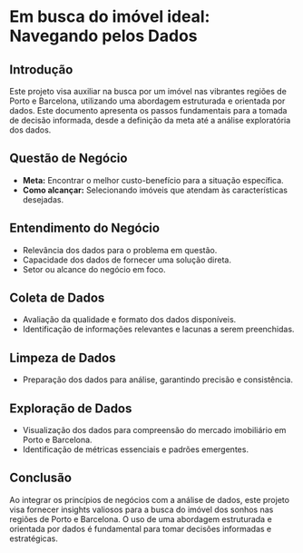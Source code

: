 
# Em busca do imóvel ideal: Navegando pelos Dados

## Introdução
Este projeto visa auxiliar na busca por um imóvel nas vibrantes regiões de Porto e Barcelona, utilizando uma abordagem estruturada e orientada por dados. Este documento apresenta os passos fundamentais para a tomada de decisão informada, desde a definição da meta até a análise exploratória dos dados.

## Questão de Negócio
- **Meta:** Encontrar o melhor custo-benefício para a situação específica.
- **Como alcançar:** Selecionando imóveis que atendam às características desejadas.

## Entendimento do Negócio
- Relevância dos dados para o problema em questão.
- Capacidade dos dados de fornecer uma solução direta.
- Setor ou alcance do negócio em foco.

## Coleta de Dados
- Avaliação da qualidade e formato dos dados disponíveis.
- Identificação de informações relevantes e lacunas a serem preenchidas.

## Limpeza de Dados
- Preparação dos dados para análise, garantindo precisão e consistência.

## Exploração de Dados
- Visualização dos dados para compreensão do mercado imobiliário em Porto e Barcelona.
- Identificação de métricas essenciais e padrões emergentes.

## Conclusão
Ao integrar os princípios de negócios com a análise de dados, este projeto visa fornecer insights valiosos para a busca do imóvel dos sonhos nas regiões de Porto e Barcelona. O uso de uma abordagem estruturada e orientada por dados é fundamental para tomar decisões informadas e estratégicas.
